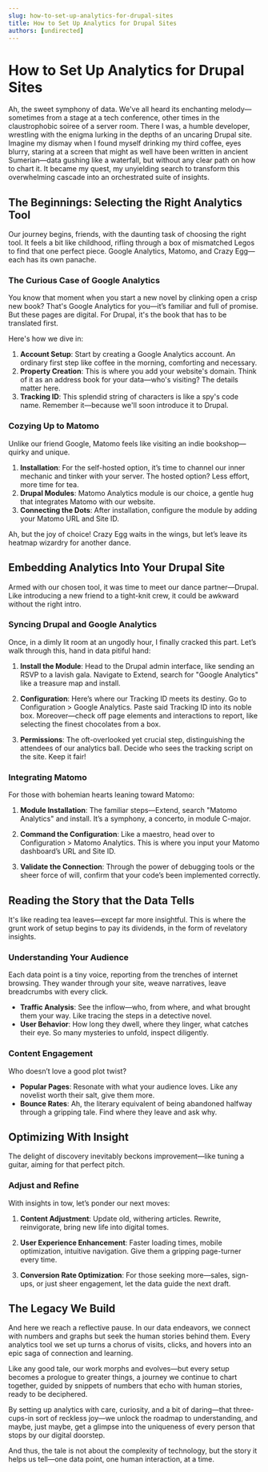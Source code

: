 ```yaml
---
slug: how-to-set-up-analytics-for-drupal-sites
title: How to Set Up Analytics for Drupal Sites
authors: [undirected]
---
```



# How to Set Up Analytics for Drupal Sites

Ah, the sweet symphony of data. We've all heard its enchanting melody—sometimes from a stage at a tech conference, other times in the claustrophobic soiree of a server room. There I was, a humble developer, wrestling with the enigma lurking in the depths of an uncaring Drupal site. Imagine my dismay when I found myself drinking my third coffee, eyes blurry, staring at a screen that might as well have been written in ancient Sumerian—data gushing like a waterfall, but without any clear path on how to chart it. It became my quest, my unyielding search to transform this overwhelming cascade into an orchestrated suite of insights. 

## The Beginnings: Selecting the Right Analytics Tool

Our journey begins, friends, with the daunting task of choosing the right tool. It feels a bit like childhood, rifling through a box of mismatched Legos to find that one perfect piece. Google Analytics, Matomo, and Crazy Egg—each has its own panache. 

### The Curious Case of Google Analytics

You know that moment when you start a new novel by clinking open a crisp new book? That's Google Analytics for you—it’s familiar and full of promise. But these pages are digital. For Drupal, it's the book that has to be translated first.

Here's how we dive in:

1. **Account Setup**: Start by creating a Google Analytics account. An ordinary first step like coffee in the morning, comforting and necessary.
2. **Property Creation**: This is where you add your website's domain. Think of it as an address book for your data—who's visiting? The details matter here.
3. **Tracking ID**: This splendid string of characters is like a spy's code name. Remember it—because we'll soon introduce it to Drupal.

### Cozying Up to Matomo

Unlike our friend Google, Matomo feels like visiting an indie bookshop—quirky and unique. 

1. **Installation**: For the self-hosted option, it’s time to channel our inner mechanic and tinker with your server. The hosted option? Less effort, more time for tea.
2. **Drupal Modules**: Matomo Analytics module is our choice, a gentle hug that integrates Matomo with our website.
3. **Connecting the Dots**: After installation, configure the module by adding your Matomo URL and Site ID.

Ah, but the joy of choice! Crazy Egg waits in the wings, but let’s leave its heatmap wizardry for another dance.

## Embedding Analytics Into Your Drupal Site

Armed with our chosen tool, it was time to meet our dance partner—Drupal. Like introducing a new friend to a tight-knit crew, it could be awkward without the right intro.

### Syncing Drupal and Google Analytics

Once, in a dimly lit room at an ungodly hour, I finally cracked this part. Let’s walk through this, hand in data pitiful hand:

1. **Install the Module**: Head to the Drupal admin interface, like sending an RSVP to a lavish gala. Navigate to Extend, search for "Google Analytics" like a treasure map and install. 
   
2. **Configuration**: Here’s where our Tracking ID meets its destiny. Go to Configuration > Google Analytics. Paste said Tracking ID into its noble box. Moreover—check off page elements and interactions to report, like selecting the finest chocolates from a box.

3. **Permissions**: The oft-overlooked yet crucial step, distinguishing the attendees of our analytics ball. Decide who sees the tracking script on the site. Keep it fair!

### Integrating Matomo

For those with bohemian hearts leaning toward Matomo:

1. **Module Installation**: The familiar steps—Extend, search "Matomo Analytics" and install. It’s a symphony, a concerto, in module C-major.
   
2. **Command the Configuration**: Like a maestro, head over to Configuration > Matomo Analytics. This is where you input your Matomo dashboard’s URL and Site ID.

3. **Validate the Connection**: Through the power of debugging tools or the sheer force of will, confirm that your code’s been implemented correctly.

## Reading the Story that the Data Tells

It's like reading tea leaves—except far more insightful. This is where the grunt work of setup begins to pay its dividends, in the form of revelatory insights.

### Understanding Your Audience

Each data point is a tiny voice, reporting from the trenches of internet browsing. They wander through your site, weave narratives, leave breadcrumbs with every click.

- **Traffic Analysis**: See the inflow—who, from where, and what brought them your way. Like tracing the steps in a detective novel.
- **User Behavior**: How long they dwell, where they linger, what catches their eye. So many mysteries to unfold, inspect diligently.

### Content Engagement

Who doesn’t love a good plot twist?

- **Popular Pages**: Resonate with what your audience loves. Like any novelist worth their salt, give them more.
- **Bounce Rates**: Ah, the literary equivalent of being abandoned halfway through a gripping tale. Find where they leave and ask why.

## Optimizing With Insight

The delight of discovery inevitably beckons improvement—like tuning a guitar, aiming for that perfect pitch.

### Adjust and Refine

With insights in tow, let’s ponder our next moves:

1. **Content Adjustment**: Update old, withering articles. Rewrite, reinvigorate, bring new life into digital tomes.
   
2. **User Experience Enhancement**: Faster loading times, mobile optimization, intuitive navigation. Give them a gripping page-turner every time.

3. **Conversion Rate Optimization**: For those seeking more—sales, sign-ups, or just sheer engagement, let the data guide the next draft.

## The Legacy We Build

And here we reach a reflective pause. In our data endeavors, we connect with numbers and graphs but seek the human stories behind them. Every analytics tool we set up turns a chorus of visits, clicks, and hovers into an epic saga of connection and learning. 

Like any good tale, our work morphs and evolves—but every setup becomes a prologue to greater things, a journey we continue to chart together, guided by snippets of numbers that echo with human stories, ready to be deciphered.

By setting up analytics with care, curiosity, and a bit of daring—that three-cups-in sort of reckless joy—we unlock the roadmap to understanding, and maybe, just maybe, get a glimpse into the uniqueness of every person that stops by our digital doorstep.

And thus, the tale is not about the complexity of technology, but the story it helps us tell—one data point, one human interaction, at a time.